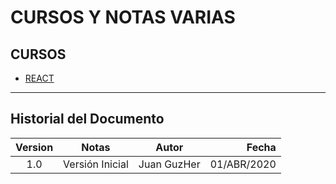 # CURSOS Y NOTAS VARIAS

## CURSOS
- [REACT](React/readme.md)

---
## Historial del Documento
  
|Version|Notas|Autor|Fecha|
|:--:|:--:|--|--:|
| 1.0 | Versión Inicial |Juan GuzHer|01/ABR/2020
